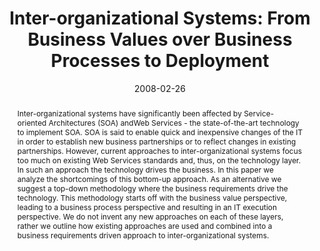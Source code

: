---
abstract: Inter-organizational systems have significantly been affected by Service-oriented
  Architectures (SOA) andWeb Services - the state-of-the-art technology to implement
  SOA. SOA is said to enable quick and inexpensive changes of the IT in order to establish
  new business partnerships or to reflect changes in existing partnerships. However,
  current approaches to inter-organizational systems focus too much on existing Web
  Services standards and, thus, on the technology layer. In such an approach the technology
  drives the business. In this paper we analyze the shortcomings of this bottom-up
  approach. As an alternative we suggest a top-down methodology where the business
  requirements drive the technology. This methodology starts off with the business
  value perspective, leading to a business process perspective and resulting in an
  IT execution perspective. We do not invent any new approaches on each of these layers,
  rather we outline how existing approaches are used and combined into a business
  requirements driven approach to inter-organizational systems.
authors:
- Christian Huemer
- Philipp Liegl
- Rainer Schuster
- Hannes Werthner
- Marco Zapletal
date: '2008-02-26'
featured: false
links:
- name: Publik
  url: https://publik.tuwien.ac.at/showentry.php?ID=141766&lang=2
publication_types:
- '1'
publishDate: '2008-02-26'
title: 'Inter-organizational Systems: From Business Values over Business Processes
  to Deployment'
url_pdf: http://publik.tuwien.ac.at/files/PubDat_141766.pdf
---